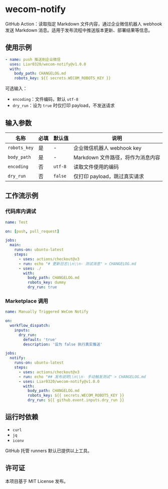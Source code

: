 # wecom-notify

GitHub Action：读取指定 Markdown 文件内容，通过企业微信机器人 webhook 发送 Markdown 消息。适用于发布流程中推送版本更新、部署结果等信息。

## 使用示例

```yaml
- name: push 推送到企业微信
  uses: Liar0320/wecom-notify@v1.0.0
  with:
    body_path: CHANGELOG.md
    robots_key: ${{ secrets.WECOM_ROBOTS_KEY }}
```

可选输入：
- `encoding`：文件编码，默认 `utf-8`
- `dry_run`：设为 `true` 时仅打印 payload，不发送请求

## 输入参数

| 名称 | 必填 | 默认值 | 说明 |
| ---- | ---- | ------ | ---- |
| `robots_key` | 是 | - | 企业微信机器人 webhook key |
| `body_path`  | 是 | - | Markdown 文件路径，将作为消息内容 |
| `encoding`   | 否 | `utf-8` | 读取文件使用的编码 |
| `dry_run`    | 否 | `false` | 仅打印 payload，跳过真实请求 |

## 工作流示例

### 代码库内调试

```yaml
name: Test

on: [push, pull_request]

jobs:
  main:
    runs-on: ubuntu-latest
    steps:
      - uses: actions/checkout@v3
      - run: echo "# 更新日志\\n\\n- 测试消息" > CHANGELOG.md
      - uses: ./
        with:
          body_path: CHANGELOG.md
          robots_key: dummy
          dry_run: true
```

### Marketplace 调用

```yaml
name: Manually Triggered WeCom Notify

on:
  workflow_dispatch:
    inputs:
      dry_run:
        default: 'true'
        description: '设为 false 执行真实推送'

jobs:
  notify:
    runs-on: ubuntu-latest
    steps:
      - uses: actions/checkout@v3
      - run: echo "## 发布说明\\n\\n- 手动触发测试" > CHANGELOG.md
      - uses: Liar0320/wecom-notify@v1.0.0
        with:
          body_path: CHANGELOG.md
          robots_key: ${{ secrets.WECOM_ROBOTS_KEY }}
          dry_run: ${{ github.event.inputs.dry_run }}
```

## 运行时依赖

- `curl`
- `jq`
- `iconv`

GitHub 托管 runners 默认已提供以上工具。

## 许可证

本项目基于 MIT License 发布。
